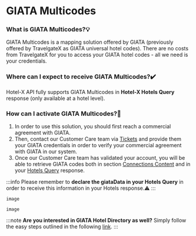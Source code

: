 ﻿---
sidebar_position: 2
---

# GIATA Multicodes

### What is GIATA Multicodes?💡
GIATA Multicodes is a mapping solution offered by GIATA (previously offered by TravelgateX as GIATA universal hotel codes). There are no costs from TravelgateX for you to access your GIATA hotel codes - all we need is your credentials.

### Where can I expect to receive GIATA Multicodes?✔️
Hotel-X API fully supports GIATA Multicodes in **Hotel-X Hotels Query** response (only available at a hotel level).
### How can I activate GIATA Multicodes?🚀
1. In order to use this solution, you should first reach a commercial agreement with GIATA.
1. Then, contact our Customer Care team via [Tickets](https://app.travelgatex.com/tickets) and provide them your GIATA credentials in order to verify your commercial agreement with GIATA in our system.
1. Once our Customer Care team has validated your account, you will be able to retrieve GIATA codes both in section [Connections Content](https://knowledge.travelgate.com/connections-content) and in your [Hotels Query](https://knowledge.travelgate.com/hotel-x-development-hotels) response.

:::info
Please remember to **declare the giataData in your Hotels Query** in order to receive this information in your Hotels response.⚠️
:::

```
image
```


 ```
image
```

:::note
**Are you interested in GIATA Hotel Directory as well?**
Simply follow the easy steps outlined in the following [link](https://knowledge.travelgatex.com/giata-hotel-directory).
:::